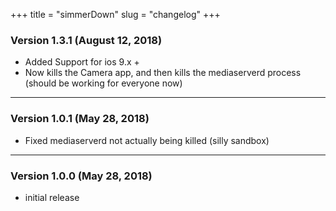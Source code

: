 +++
title = "simmerDown"
slug = "changelog"
+++

### Version 1.3.1 (August 12, 2018)

- Added Support for ios 9.x +
- Now kills the Camera app, and then kills the mediaserverd process (should be working for everyone now)

---

### Version 1.0.1 (May 28, 2018)

- Fixed mediaserverd not actually being killed (silly sandbox)

---

### Version 1.0.0 (May 28, 2018)

- initial release